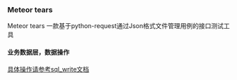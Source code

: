### Meteor tears

Meteor tears 一款基于python-request通过Json格式文件管理用例的接口测试工具


#### 业务数据层，数据操作
[具体操作请参考sql_write文档](https://github.com/xiaoxiaolulu/MeteorTears/blob/master/doc/sql_write.md)

